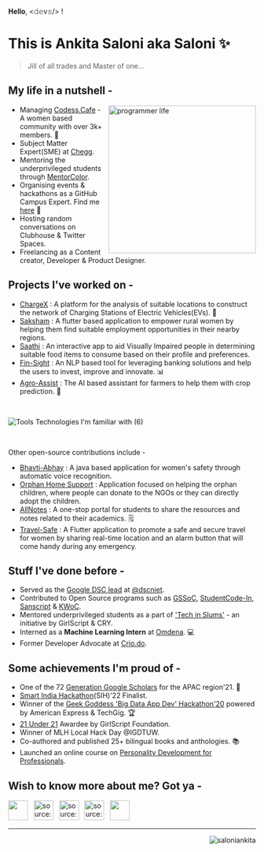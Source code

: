 𝐇𝐞𝐥𝐥𝐨, <𝚍𝚎v𝚜/> ! 
<br>

# This is Ankita Saloni aka Saloni ✨ 
> Jill of all trades and Master of one...

## My life in a nutshell -

<img align="right" width=300px alt="programmer life" src="https://media.giphy.com/media/L1R1tvI9svkIWwpVYr/giphy.gif" />

* Managing [Codess.Cafe](https://codess.cafe/) - A women based community with over 3k+ members. 💖
* Subject Matter Expert(SME) at [Chegg](https://www.chegg.com/).
* Mentoring the underprivileged students through [MentorColor](https://mentorcolor.org/mentor/ankita-saloni-697).
* Organising events & hackathons as a GitHub Campus Expert. Find me [here](https://githubcampus.expert/saloniankita/) 🚩
* Hosting random conversations on Clubhouse & Twitter Spaces.
* Freelancing as a Content creator, Developer & Product Designer.


## Projects I've worked on -
- [ChargeX](https://github.com/saloniankita/ChargeX) : A platform for the analysis of suitable locations to construct the network of Charging Stations of Electric Vehicles(EVs). 🛵
- [Saksham](https://github.com/saloniankita/Saksham/tree/master/Project%20-%20Saksham) : A flutter based application to empower rural women by helping them find suitable employment opportunities in their nearby regions.
- [Saathi](https://github.com/saloniankita/Saathi) : An interactive app to aid Visually Impaired people in determining suitable food items to consume based on their profile and preferences. 
- [Fin-Sight](https://github.com/saloniankita/Fin_Sight) : An NLP based tool for leveraging banking solutions and help the users to invest, improve and innovate. 📊
- [Agro-Assist](https://github.com/saloniankita/Agro-Assist) : The AI based assistant for farmers to help them with crop prediction. 🌱
<br>

![Tools   Technologies I'm familiar with  (6)](https://user-images.githubusercontent.com/56873389/189878318-c72bd0cb-2484-42ef-9362-ba28616e4d60.png)

<br>

  Other open-source contributions include -
  
- [Bhavti-Abhay](https://github.com/sanscript-tech/womens_safety-java) : A java based application for women's safety through automatic voice recognition.
- [Orphan Home Support](https://github.com/sanscript-tech/orphan_support-php) : Application focused on helping the orphan children, where people can donate to the NGOs or they can directly adopt the children.
- [AllNotes](https://github.com/HarshCasper/AllNotes) : A one-stop portal for students to share the resources and notes related to their academics. 🗒️
- [Travel-Safe](https://github.com/codingindia/travel-safe) : A Flutter application to promote a safe and secure travel for women by sharing real-time location and an alarm button that will come handy during any emergency.


## Stuff I've done before -

* Served as the [Google DSC lead](https://developers.google.com/community/dsc/leads) at [@dscniet](https://github.com/DSC-NIET).
* Contributed to Open Source programs such as [GSSoC](https://gssoc.girlscript.tech/), [StudentCode-In](https://studentcode-in.github.io/), [Sanscript](https://www.commudle.com/communities/sanscript-india/events/autumn-of-open-source) & [KWoC](https://kwoc.kossiitkgp.org/).
* Mentored underprivileged students as a part of ['Tech in Slums'](https://www.girlscript.tech/home) - an initiative by GirlScript & CRY.
* Interned as a <b>Machine Learning Intern</b> at [Omdena](https://omdena.com/). 💻
* Former Developer Advocate at [Crio.do](https://www.crio.do/).


## Some achievements I'm proud of -

* One of the 72 [Generation Google Scholars](https://buildyourfuture.withgoogle.com/scholarships/generation-google-scholarship-apac) for the APAC region'21. 🏅
* [Smart India Hackathon](https://www.sih.gov.in/)(SIH)'22 Finalist. 
* Winner of the [Geek Goddess 'Big Data App Dev' Hackathon'20](https://www.techgig.com/geekgoddess) powered by American Express & TechGig. 🏆
* [21 Under 21](https://girlscriptsummit.com/21-under-21/) Awardee by GirlScript Foundation.
* Winner of MLH Local Hack Day @IGDTUW.
* Co-authored and published 25+ bilingual books and anthologies. 📚
* Launched an online course on [Personality Development for Professionals](https://uaceit.com/courses/personality-development-for-professionals/).



## Wish to know more about me? Got ya -
<a href="https://linktree.com/saloniankita" target="_blank" rel="noopener noreferrer"><img src="https://api.blog.production.linktr.ee/wp-content/uploads/2022/06/Avatar-Symbol-Canopy.png" width=40px height=40px /></a> &nbsp;  <a href="https://linkedin.com/in/saloniankita" target="_blank" rel="noopener noreferrer"><img src="https://i.imgur.com/kF9HMpz.png" width=40px height=40px title="source: imgur.com" /></a> &nbsp;  <a href="https://twitter.com/saloniankita_" target="_blank" rel="noopener noreferrer"><img src="https://i.imgur.com/G7yTDHP.png" width=40px height=40px title="source: imgur.com" /></a> &nbsp;  <a href="https://polywork.com/saloniankita" target="_blank" rel="noopener noreferrer"><img src="https://i.imgur.com/EEo2g39.png" width=40px height=40px title="source: imgur.com" /></a> &nbsp;  <a href="https://saloniankita.medium.com" target="_blank" rel="noopener noreferrer"><img src="https://github.com/gauravghongde/social-icons/blob/master/PNG/Color/Medium.png" width=40px height=40px /></a> &nbsp;  

<hr>

<p align="right"> <img src="https://komarev.com/ghpvc/?username=saloniankita&label=Stalkers+spotted&color=blue&style=plastic&style=for-the-badge" alt="saloniankita"/> </p>

